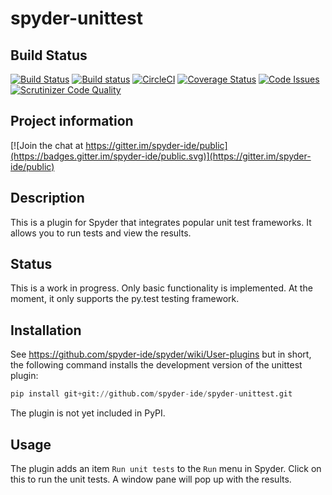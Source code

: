 # spyder-unittest

## Build Status
[![Build Status](https://travis-ci.org/spyder-ide/spyder-unittest.svg?branch=master)](https://travis-ci.org/spyder-ide/spyder-unittest)
[![Build status](https://ci.appveyor.com/api/projects/status/53wqek2p84j73kqq?svg=true)](https://ci.appveyor.com/project/goanpeca/spyder-unittest)
[![CircleCI](https://circleci.com/gh/spyder-ide/spyder-unittest/tree/master.svg?style=shield)](https://circleci.com/gh/spyder-ide/spyder-unittest/tree/master)
[![Coverage Status](https://coveralls.io/repos/github/spyder-ide/spyder-unittest/badge.svg?branch=master)](https://coveralls.io/github/spyder-ide/spyder-unittest?branch=master)
[![Code Issues](https://www.quantifiedcode.com/api/v1/project/cce1ea0d121246ff876d2822e9e3d2a1/badge.svg)](https://www.quantifiedcode.com/app/project/cce1ea0d121246ff876d2822e9e3d2a1)
[![Scrutinizer Code Quality](https://scrutinizer-ci.com/g/spyder-ide/spyder-unittest/badges/quality-score.png?b=master)](https://scrutinizer-ci.com/g/spyder-ide/spyder-unittest/?branch=master)

## Project information
[![Join the chat at https://gitter.im/spyder-ide/public](https://badges.gitter.im/spyder-ide/public.svg)](https://gitter.im/spyder-ide/public)

## Description
This is a plugin for Spyder that integrates popular unit test
frameworks. It allows you to run tests and view the results.


## Status

This is a work in progress. Only basic functionality is implemented.
At the moment, it only supports the py.test testing framework.

## Installation

See https://github.com/spyder-ide/spyder/wiki/User-plugins but in
short, the following command installs the development version of the
unittest plugin:

```python
pip install git+git://github.com/spyder-ide/spyder-unittest.git
```

The plugin is not yet included in PyPI.

## Usage

The plugin adds an item `Run unit tests` to the `Run` menu in Spyder.
Click on this to run the unit tests. A window pane will pop up with
the results.
